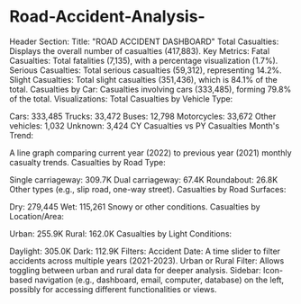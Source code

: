 # Road-Accident-Analysis-


Header Section:
Title: "ROAD ACCIDENT DASHBOARD"
Total Casualties: Displays the overall number of casualties (417,883).
Key Metrics:
Fatal Casualties: Total fatalities (7,135), with a percentage visualization (1.7%).
Serious Casualties: Total serious casualties (59,312), representing 14.2%.
Slight Casualties: Total slight casualties (351,436), which is 84.1% of the total.
Casualties by Car: Casualties involving cars (333,485), forming 79.8% of the total.
Visualizations:
Total Casualties by Vehicle Type:

Cars: 333,485
Trucks: 33,472
Buses: 12,798
Motorcycles: 33,672
Other vehicles: 1,032
Unknown: 3,424
CY Casualties vs PY Casualties Month's Trend:

A line graph comparing current year (2022) to previous year (2021) monthly casualty trends.
Casualties by Road Type:

Single carriageway: 309.7K
Dual carriageway: 67.4K
Roundabout: 26.8K
Other types (e.g., slip road, one-way street).
Casualties by Road Surfaces:

Dry: 279,445
Wet: 115,261
Snowy or other conditions.
Casualties by Location/Area:

Urban: 255.9K
Rural: 162.0K
Casualties by Light Conditions:

Daylight: 305.0K
Dark: 112.9K
Filters:
Accident Date: A time slider to filter accidents across multiple years (2021-2023).
Urban or Rural Filter: Allows toggling between urban and rural data for deeper analysis.
Sidebar:
Icon-based navigation (e.g., dashboard, email, computer, database) on the left, possibly for accessing different functionalities or views.
